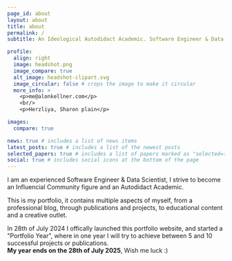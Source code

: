 ```yaml
---
page_id: about
layout: about
title: about
permalink: /
subtitle: An Ideological Autodidact Academic. Software Engineer & Data Scientist

profile:
  align: right
  image: headshot.png
  image_compare: true
  alt_image: headshot-clipart.svg
  image_circular: false # crops the image to make it circular
  more_info: >
    <p>me@alonkellner.com</p>
    <br/>
    <p>Herzliya, Sharon plain</p>

images:
  compare: true

news: true # includes a list of news items
latest_posts: true # includes a list of the newest posts
selected_papers: true # includes a list of papers marked as "selected={true}"
social: true # includes social icons at the bottom of the page
---
```


I am an experienced Software Engineer & Data Scientist, I strive to become an Influencial Community figure and an Autodidact Academic.

This is my portfolio, it contains multiple aspects of myself, from a professional blog, through publications and projects, to educational content and a creative outlet.

In 28th of July 2024 I offically launched this portfolio website, and started a "Portfolio Year", where in one year I will try to achieve between 5 and 10 successful projects or publications.  
**My year ends on the 28th of July 2025**, Wish me luck :)
